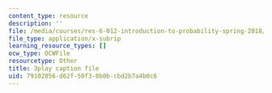 ```yaml
---
content_type: resource
description: ''
file: /media/courses/res-6-012-introduction-to-probability-spring-2018/79102856d62f50f38b0bcbd2b7a4b0c6_mUxg3j_h5GM.vtt
file_type: application/x-subrip
learning_resource_types: []
ocw_type: OCWFile
resourcetype: Other
title: 3play caption file
uid: 79102856-d62f-50f3-8b0b-cbd2b7a4b0c6
---
```

